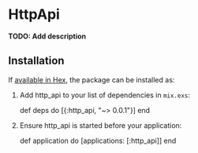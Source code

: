 # HttpApi

**TODO: Add description**

## Installation

If [available in Hex](https://hex.pm/docs/publish), the package can be installed as:

  1. Add http_api to your list of dependencies in `mix.exs`:

        def deps do
          [{:http_api, "~> 0.0.1"}]
        end

  2. Ensure http_api is started before your application:

        def application do
          [applications: [:http_api]]
        end

